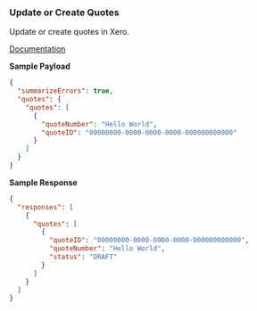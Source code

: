 ### Update or Create Quotes

Update or create quotes in Xero.

[Documentation](https://xeroapi.github.io/xero-node/accounting/index.html#api-Accounting-updateOrCreateQuotes)

**Sample Payload**
```json
{
  "summarizeErrors": true,
  "quotes": {
    "quotes": [
      {
        "quoteNumber": "Hello World",
        "quoteID": "00000000-0000-0000-0000-000000000000"
      }
    ]
  }
}
```

**Sample Response**
```json
{
  "responses": [
    {
      "quotes": [
        {
          "quoteID": "00000000-0000-0000-0000-000000000000",
          "quoteNumber": "Hello World",
          "status": "DRAFT"
        }
      ]
    }
  ]
}
```
